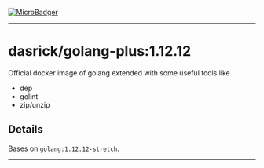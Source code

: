 [![MicroBadger][microbadger-image]][microbadger-url]

***

# dasrick/golang-plus:1.12.12

Official docker image of golang extended with some useful tools like

* dep
* golint
* zip/unzip

## Details

Bases on `golang:1.12.12-stretch`.

***

[microbadger-image]: https://images.microbadger.com/badges/image/dasrick/golang-plus:1.12.12.svg
[microbadger-url]: https://microbadger.com/images/dasrick/golang-plus:1.12.12
